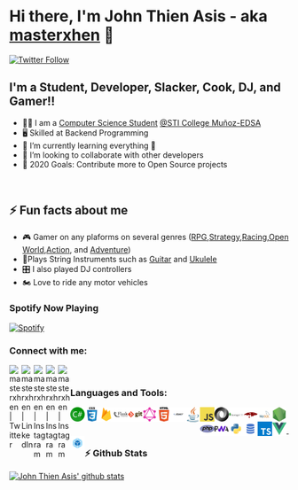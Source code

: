 # Hi there, I'm John Thien Asis - aka [masterxhen][github] 👋

[![Twitter Follow](https://img.shields.io/twitter/follow/masterxhen?color=purple&label=Follow%20Me%20on%20Twitter&logo=twitter&logoColor=purple&style=for-the-badge)](https://twitter.com/intent/follow?screen_name=masterxhen)
<br />


## I'm a Student, Developer, Slacker, Cook, DJ,  and Gamer!!
- 🧑‍🎓 I am a [Computer Science Student](https://en.wikipedia.org/wiki/Computer_science) [@STI College Muñoz-EDSA](https://www.facebook.com/munoz.sti.edu)
- 🖥️ Skilled at Backend Programming 
- 🌱 I’m currently learning everything 🤣
- 👯 I’m looking to collaborate with other developers
- 🥅 2020 Goals: Contribute more to Open Source projects
<br />

## ⚡ Fun facts about me
- 🎮 Gamer on any plaforms on several genres ([RPG][roleplay],[Strategy][strategy],[Racing][racing],[Open World][open-world],[Action][action], and [Adventure][adventure])
- 🎸Plays String Instruments such as [Guitar](https://en.wikipedia.org/wiki/Guitar) and [Ukulele](https://en.wikipedia.org/wiki/Ukulele)
- 🎛️ I also played DJ controllers
- 🏍️ Love to ride any motor vehicles
### Spotify Now Playing
[![Spotify](https://novatorem.masterxhen.vercel.app/api/spotify)](https://open.spotify.com/user/masterxhen)
<br />

### Connect with me:

[<img align="left" alt="masterxhen | Twitter" width="22px" src="https://cdn.jsdelivr.net/npm/simple-icons@v3/icons/twitter.svg" />][twitter]
[<img align="left" alt="masterxhen | LinkedIn" width="22px" src="https://cdn.jsdelivr.net/npm/simple-icons@v3/icons/linkedin.svg" />][linkedin]
[<img align="left" alt="masterxhen | Instagram" width="22px" src="https://cdn.jsdelivr.net/npm/simple-icons@v3/icons/instagram.svg" />][instagram]
[<img align="left" alt="masterxhen | Instagram" width="22px" src="https://cdn.jsdelivr.net/npm/simple-icons@v3/icons/whatsapp.svg" />][whatsapp]
[<img align="left" alt="masterxhen | Instagram" width="22px" src="https://cdn.jsdelivr.net/npm/simple-icons@v3/icons/telegram.svg" />][telegram]

<br />

### Languages and Tools:


[<img align="left" alt="C#" width="26px" src="https://raw.githubusercontent.com/github/explore/80688e429a7d4ef2fca1e82350fe8e3517d3494d/topics/csharp/csharp.png" />][csharp]
<img align="left" alt="CSS3" width="26px" src="https://raw.githubusercontent.com/github/explore/80688e429a7d4ef2fca1e82350fe8e3517d3494d/topics/css/css.png" />
<img align="left" alt="Firebase" width="26px" src="https://raw.githubusercontent.com/github/explore/80688e429a7d4ef2fca1e82350fe8e3517d3494d/topics/firebase/firebase.png" />
<img align="left" alt="Flask" width="26px" src="https://raw.githubusercontent.com/github/explore/80688e429a7d4ef2fca1e82350fe8e3517d3494d/topics/flask/flask.png" />
<img align="left" alt="Git" width="26px" src="https://raw.githubusercontent.com/github/explore/80688e429a7d4ef2fca1e82350fe8e3517d3494d/topics/git/git.png" />
<img align="left" alt="GraphQL" width="26px" src="https://raw.githubusercontent.com/github/explore/5c058a388828bb5fde0bcafd4bc867b5bb3f26f3/topics/graphql/graphql.png" />
[<img align="left" alt="HTML5" width="26px" src="https://raw.githubusercontent.com/github/explore/80688e429a7d4ef2fca1e82350fe8e3517d3494d/topics/html/html.png" />][html]
[<img align="left" alt="JQuery" width="26px" src="https://raw.githubusercontent.com/github/explore/80688e429a7d4ef2fca1e82350fe8e3517d3494d/topics/jquery/jquery.png" />][jquery]
[<img align="left" alt="Java" width="26px" src="https://raw.githubusercontent.com/github/explore/80688e429a7d4ef2fca1e82350fe8e3517d3494d/topics/java/java.png" />][java]
[<img align="left" alt="JavaScript" width="26px" src="https://raw.githubusercontent.com/github/explore/80688e429a7d4ef2fca1e82350fe8e3517d3494d/topics/javascript/javascript.png" />][js]
<img align="left" alt="JSON" width="26px" src="https://raw.githubusercontent.com/github/explore/80688e429a7d4ef2fca1e82350fe8e3517d3494d/topics/json/json.png" />
<img align="left" alt="MongoDB" width="26px" src="https://raw.githubusercontent.com/github/explore/80688e429a7d4ef2fca1e82350fe8e3517d3494d/topics/mongodb/mongodb.png" />
<img align="left" alt="Mongoose" width="26px" src="https://raw.githubusercontent.com/github/explore/80688e429a7d4ef2fca1e82350fe8e3517d3494d/topics/mongoose/mongoose.png" />
<img align="left" alt="MySQL" width="26px" src="https://raw.githubusercontent.com/github/explore/80688e429a7d4ef2fca1e82350fe8e3517d3494d/topics/mysql/mysql.png" />
<img align="left" alt="NodeJS" width="26px" src="https://raw.githubusercontent.com/github/explore/80688e429a7d4ef2fca1e82350fe8e3517d3494d/topics/nodejs/nodejs.png" />
[<img align="left" alt="PHP" width="26px" src="https://raw.githubusercontent.com/github/explore/ccc16358ac4530c6a69b1b80c7223cd2744dea83/topics/php/php.png" />][php]
<img align="left" alt="PWA" width="26px" src="https://raw.githubusercontent.com/github/explore/80688e429a7d4ef2fca1e82350fe8e3517d3494d/topics/pwa/pwa.png" />
<img align="left" alt="Python" width="26px" src="https://raw.githubusercontent.com/github/explore/80688e429a7d4ef2fca1e82350fe8e3517d3494d/topics/python/python.png" />
[<img align="left" alt="SQL" width="26px" src="https://raw.githubusercontent.com/github/explore/80688e429a7d4ef2fca1e82350fe8e3517d3494d/topics/sql/sql.png" />][sql]
<img align="left" alt="TypeScript" width="26px" src="https://raw.githubusercontent.com/github/explore/80688e429a7d4ef2fca1e82350fe8e3517d3494d/topics/typescript/typescript.png" />
<img align="left" alt="VueJS" width="26px" src="https://raw.githubusercontent.com/github/explore/80688e429a7d4ef2fca1e82350fe8e3517d3494d/topics/vue/vue.png" />
<img align="left" alt="Webpack" width="26px" src="https://raw.githubusercontent.com/github/explore/80688e429a7d4ef2fca1e82350fe8e3517d3494d/topics/webpack/webpack.png" />
<br />
<br />

---
### :zap: Github Stats
[![John Thien Asis' github stats](https://github-readme-stats.masterxhen.vercel.app/api?username=masterxhen&count_private=true)](https://github.com/anuraghazra/github-readme-stats)

<br />



<!-- Social Media Platforms-->
[github]: http://github.com/masterxhen
[twitter]: https://twitter.com/masterxhen
[instagram]: https://instagram.com/masterxhen
[linkedin]: https://linkedin.com/in/masterxhen
[telegram]: https://t.me/masterxhen
[whatsapp]: https://wa.me/639981817771

<!-- Current Skills with certificates -->
[js]: https://www.sololearn.com/Certificate/1024-1592303/jpg
[jquery]: https://www.sololearn.com/Certificate/1082-1592303/jpg
[php]: https://www.sololearn.com/Certificate/1059-1592303/jpg
[html]: https://www.sololearn.com/Certificate/1014-1592303/jpg
[sql]: https://www.sololearn.com/Certificate/1060-1592303/jpg
[csharp]: https://www.sololearn.com/Certificate/1080-1592303/jpg
[java]: https://www.sololearn.com/Certificate/1068-1592303/jpg

<!-- Current Skills without certificates -->

<!-- Game Genres -->
[roleplay]: https://en.wikipedia.org/wiki/List_of_video_game_genres#Role-playing
[strategy]: https://en.wikipedia.org/wiki/List_of_video_game_genres#Strategy
[racing]: https://en.wikipedia.org/wiki/List_of_video_game_genres#Racing
[open-world]: https://en.wikipedia.org/wiki/List_of_video_game_genres#Open_world
[action]: https://en.wikipedia.org/wiki/List_of_video_game_genres#Action
[adventure]: https://en.wikipedia.org/wiki/List_of_video_game_genres#Action-adventure
